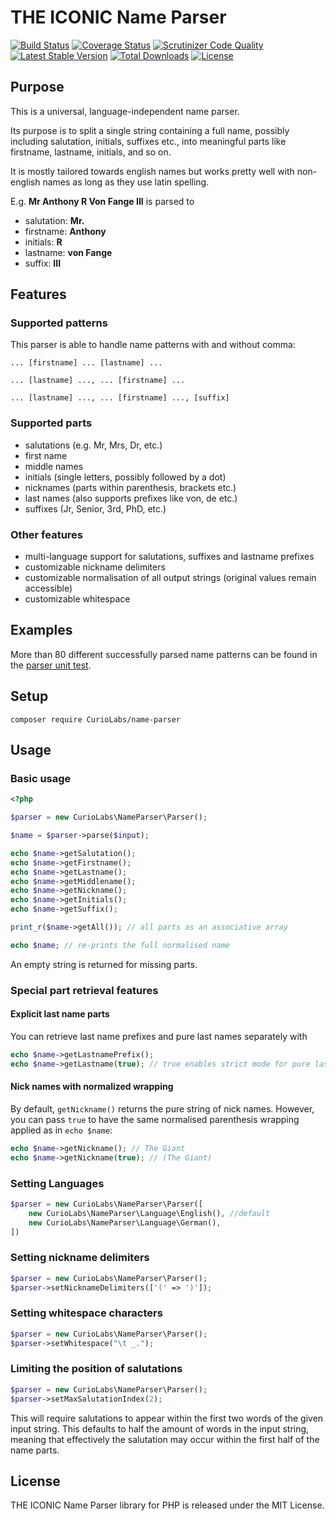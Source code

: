 # THE ICONIC Name Parser

[![Build Status](https://travis-ci.org/CurioLabs/name-parser.svg?branch=master&t=201705161308)](https://travis-ci.org/CurioLabs/name-parser)
[![Coverage Status](https://coveralls.io/repos/github/CurioLabs/name-parser/badge.svg?branch=master&t=201705161308)](https://coveralls.io/github/CurioLabs/name-parser?branch=master)
[![Scrutinizer Code Quality](https://scrutinizer-ci.com/g/CurioLabs/name-parser/badges/quality-score.png?b=master&t=201705161308)](https://scrutinizer-ci.com/g/CurioLabs/name-parser/?branch=master)
[![Latest Stable Version](https://poser.pugx.org/CurioLabs/name-parser/v/stable?t=201705161308)](https://packagist.org/packages/CurioLabs/name-parser)
[![Total Downloads](https://poser.pugx.org/CurioLabs/name-parser/downloads?t=201705161308)](https://packagist.org/packages/CurioLabs/name-parser)
[![License](https://poser.pugx.org/CurioLabs/name-parser/license?t=201705161308)](https://packagist.org/packages/CurioLabs/name-parser)

## Purpose
This is a universal, language-independent name parser.

Its purpose is to split a single string containing a full name,
possibly including salutation, initials, suffixes etc., into
meaningful parts like firstname, lastname, initials, and so on.

It is mostly tailored towards english names but works pretty well
with non-english names as long as they use latin spelling.

E.g. **Mr Anthony R Von Fange III** is parsed to
- salutation: **Mr.**
- firstname: **Anthony**
- initials: **R**
- lastname: **von Fange**
- suffix: **III**

## Features

### Supported patterns
This parser is able to handle name patterns with and without comma:
```
... [firstname] ... [lastname] ...
```
```
... [lastname] ..., ... [firstname] ...
```
```
... [lastname] ..., ... [firstname] ..., [suffix]
```

### Supported parts
- salutations (e.g. Mr, Mrs, Dr, etc.)
- first name
- middle names
- initials (single letters, possibly followed by a dot)
- nicknames (parts within parenthesis, brackets etc.)
- last names (also supports prefixes like von, de etc.)
- suffixes (Jr, Senior, 3rd, PhD, etc.)

### Other features
- multi-language support for salutations, suffixes and lastname prefixes
- customizable nickname delimiters
- customizable normalisation of all output strings
  (original values remain accessible)
- customizable whitespace

## Examples

More than 80 different successfully parsed name patterns can be found in the
[parser unit test](https://github.com/CurioLabs/name-parser/blob/master/tests/ParserTest.php#L12-L12).

## Setup
```$xslt
composer require CurioLabs/name-parser
```

## Usage

### Basic usage
```php
<?php

$parser = new CurioLabs\NameParser\Parser();

$name = $parser->parse($input);

echo $name->getSalutation();
echo $name->getFirstname();
echo $name->getLastname();
echo $name->getMiddlename();
echo $name->getNickname();
echo $name->getInitials();
echo $name->getSuffix();

print_r($name->getAll()); // all parts as an associative array

echo $name; // re-prints the full normalised name
```
An empty string is returned for missing parts.

### Special part retrieval features
#### Explicit last name parts
You can retrieve last name prefixes and pure last names separately with
```php
echo $name->getLastnamePrefix();
echo $name->getLastname(true); // true enables strict mode for pure lastnames, only
```

#### Nick names with normalized wrapping
By default, `getNickname()` returns the pure string of nick names. However, you can
pass `true` to have the same normalised parenthesis wrapping applied as in `echo $name`:
```php
echo $name->getNickname(); // The Giant
echo $name->getNickname(true); // (The Giant)
```

### Setting Languages
```php
$parser = new CurioLabs\NameParser\Parser([
    new CurioLabs\NameParser\Language\English(), //default
    new CurioLabs\NameParser\Language\German(),
])
```

### Setting nickname delimiters
```php
$parser = new CurioLabs\NameParser\Parser();
$parser->setNicknameDelimiters(['(' => ')']);
```

### Setting whitespace characters
```php
$parser = new CurioLabs\NameParser\Parser();
$parser->setWhitespace("\t _.");
```

### Limiting the position of salutations
```php
$parser = new CurioLabs\NameParser\Parser();
$parser->setMaxSalutationIndex(2);
```
This will require salutations to appear within the
first two words of the given input string.
This defaults to half the amount of words in the input string,
meaning that effectively the salutation may occur within
the first half of the name parts.

## License

THE ICONIC Name Parser library for PHP is released under the MIT License.
